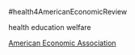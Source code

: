 #health4AmericanEconomicReview

health education welfare

[American Economic Association](https://www.aeaweb.org/journals/aer/search-results?within%5Btitle%5D=on&within%5Babstract%5D=on&within%5Bauthor%5D=on&journal=1&q=)

